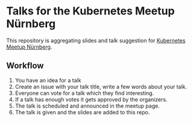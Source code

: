 # Talks for the Kubernetes Meetup Nürnberg

This repository is aggregating slides and talk suggestion for [Kubernetes Meetup Nürnberg][1].

## Workflow

1. You have an idea for a talk
2. Create an issue with your talk title, write a few words about your talk.
3. Everyone can vote for a talk which they find interesting.
4. If a talk has enough votes it gets approved by the organizers.
5. The talk is scheduled and announced in the meetup page.
6. The talk is given and the slides are added to this repo.


[1]: https://www.meetup.com/Kubernetes-Nurnberg/
